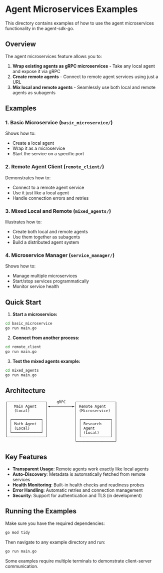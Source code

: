 # Agent Microservices Examples

This directory contains examples of how to use the agent microservices functionality in the agent-sdk-go.

## Overview

The agent microservices feature allows you to:

1. **Wrap existing agents as gRPC microservices** - Take any local agent and expose it via gRPC
2. **Create remote agents** - Connect to remote agent services using just a URL
3. **Mix local and remote agents** - Seamlessly use both local and remote agents as subagents

## Examples

### 1. Basic Microservice (`basic_microservice/`)

Shows how to:
- Create a local agent
- Wrap it as a microservice
- Start the service on a specific port

### 2. Remote Agent Client (`remote_client/`)

Demonstrates how to:
- Connect to a remote agent service
- Use it just like a local agent
- Handle connection errors and retries

### 3. Mixed Local and Remote (`mixed_agents/`)

Illustrates how to:
- Create both local and remote agents
- Use them together as subagents
- Build a distributed agent system

### 4. Microservice Manager (`service_manager/`)

Shows how to:
- Manage multiple microservices
- Start/stop services programmatically
- Monitor service health

## Quick Start

1. **Start a microservice:**
```bash
cd basic_microservice
go run main.go
```

2. **Connect from another process:**
```bash
cd remote_client
go run main.go
```

3. **Test the mixed agents example:**
```bash
cd mixed_agents
go run main.go
```

## Architecture

```
┌─────────────────┐    gRPC    ┌─────────────────┐
│   Main Agent    │◄──────────►│ Remote Agent    │
│   (Local)       │            │ (Microservice)  │
│                 │            │                 │
│ ┌─────────────┐ │            │ ┌─────────────┐ │
│ │ Math Agent  │ │            │ │ Research    │ │
│ │ (Local)     │ │            │ │ Agent       │ │
│ └─────────────┘ │            │ │ (Local)     │ │
└─────────────────┘            │ └─────────────┘ │
                               └─────────────────┘
```

## Key Features

- **Transparent Usage**: Remote agents work exactly like local agents
- **Auto-Discovery**: Metadata is automatically fetched from remote services
- **Health Monitoring**: Built-in health checks and readiness probes
- **Error Handling**: Automatic retries and connection management
- **Security**: Support for authentication and TLS (in development)

## Running the Examples

Make sure you have the required dependencies:

```bash
go mod tidy
```

Then navigate to any example directory and run:

```bash
go run main.go
```

Some examples require multiple terminals to demonstrate client-server communication.